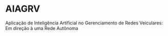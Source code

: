 # AIAGRV
Aplicação de Inteligência Artificial no Gerenciamento de Redes Veiculares: Em direção à uma Rede Autônoma